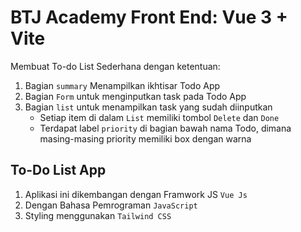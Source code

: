 # BTJ Academy Front End: Vue 3 + Vite

Membuat To-do List Sederhana dengan ketentuan:

1. Bagian `summary` Menampilkan ikhtisar Todo App
2. Bagian `Form` untuk menginputkan task pada Todo App
3. Bagian `list` untuk menampilkan task yang sudah diinputkan
   - Setiap item di dalam `List` memiliki tombol `Delete` dan `Done`
   - Terdapat label `priority` di bagian bawah nama Todo, dimana masing-masing priority memiliki box dengan warna

## To-Do List App

1. Aplikasi ini dikembangan dengan Framwork JS `Vue Js`
2. Dengan Bahasa Pemrograman `JavaScript`
3. Styling menggunakan `Tailwind CSS`
